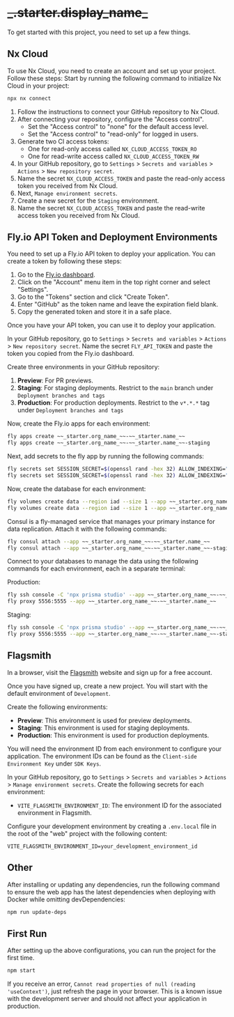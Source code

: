 # ~~\_.starter.display_name\_~~

To get started with this project, you need to set up a few things.

## Nx Cloud

To use Nx Cloud, you need to create an account and set up your project. Follow these steps:
Start by running the following command to initialize Nx Cloud in your project:

```bash
npx nx connect
```

1. Follow the instructions to connect your GitHub repository to Nx Cloud.
2. After connecting your repository, configure the "Access control".
   - Set the "Access control" to "none" for the default access level.
   - Set the "Access control" to "read-only" for logged in users.
3. Generate two CI access tokens:
   - One for read-only access called `NX_CLOUD_ACCESS_TOKEN_RO`
   - One for read-write access called `NX_CLOUD_ACCESS_TOKEN_RW`
4. In your GitHub repository, go to `Settings` > `Secrets and variables` > `Actions` > `New repository secret`.
5. Name the secret `NX_CLOUD_ACCESS_TOKEN` and paste the read-only access token you received from Nx Cloud.
6. Next, `Manage environment secrets`.
7. Create a new secret for the `Staging` environment.
8. Name the secret `NX_CLOUD_ACCESS_TOKEN` and paste the read-write access token you received from Nx Cloud.

## Fly.io API Token and Deployment Environments

You need to set up a Fly.io API token to deploy your application. You can create a token by following these steps:

1. Go to the [Fly.io dashboard](https://fly.io/dashboard).
2. Click on the "Account" menu item in the top right corner and select "Settings".
3. Go to the "Tokens" section and click "Create Token".
4. Enter "GitHub" as the token name and leave the expiration field blank.
5. Copy the generated token and store it in a safe place.

Once you have your API token, you can use it to deploy your application.

In your GitHub repository, go to `Settings` > `Secrets and variables` > `Actions` > `New repository secret`.
Name the secret `FLY_API_TOKEN` and paste the token you copied from the Fly.io dashboard.

Create three environments in your GitHub repository:

1. **Preview**: For PR previews.
2. **Staging**: For staging deployments.
   Restrict to the `main` branch under `Deployment branches and tags`
3. **Production**: For production deployments.
   Restrict to the `v*.*.*` tag under `Deployment branches and tags`

Now, create the Fly.io apps for each environment:

```bash
fly apps create ~~_starter.org_name_~~-~~_starter.name_~~
fly apps create ~~_starter.org_name_~~-~~_starter.name_~~-staging
```

Next, add secrets to the fly app by running the following commands:

```bash
fly secrets set SESSION_SECRET=$(openssl rand -hex 32) ALLOW_INDEXING="false" HONEYPOT_SECRET=$(openssl rand -hex 32) --app ~~_starter.org_name_~~-~~_starter.name_~~
fly secrets set SESSION_SECRET=$(openssl rand -hex 32) ALLOW_INDEXING="false" HONEYPOT_SECRET=$(openssl rand -hex 32) --app ~~_starter.org_name_~~-~~_starter.name_~~-staging
```

Now, create the database for each environment:

```bash
fly volumes create data --region iad --size 1 --app ~~_starter.org_name_~~-~~_starter.name_~~ --yes
fly volumes create data --region iad --size 1 --app ~~_starter.org_name_~~-~~_starter.name_~~-staging --yes
```

Consul is a fly-managed service that manages your primary instance for data replication. Attach it with the following commands:

```bash
fly consul attach --app ~~_starter.org_name_~~-~~_starter.name_~~
fly consul attach --app ~~_starter.org_name_~~-~~_starter.name_~~-staging
```

Connect to your databases to manage the data using the following commands for each environment, each in a separate terminal:

Production:

```bash
fly ssh console -C 'npx prisma studio' --app ~~_starter.org_name_~~-~~_starter.name_~~
fly proxy 5556:5555 --app ~~_starter.org_name_~~-~~_starter.name_~~
```

Staging:

```bash
fly ssh console -C 'npx prisma studio' --app ~~_starter.org_name_~~-~~_starter.name_~~-staging
fly proxy 5556:5555 --app ~~_starter.org_name_~~-~~_starter.name_~~-staging
```

## Flagsmith

In a browser, visit the [Flagsmith](https://flagsmith.com/) website and sign up for a free account.

Once you have signed up, create a new project.
You will start with the default environment of `Development`.

Create the following environments:

- **Preview**: This environment is used for preview deployments.
- **Staging**: This environment is used for staging deployments.
- **Production**: This environment is used for production deployments.

You will need the environment ID from each environment to configure your application. The environment IDs can be found as the `Client-side Environment Key` under `SDK Keys`.

In your GitHub repository, go to `Settings` > `Secrets and variables` > `Actions` > `Manage environment secrets`.
Create the following secrets for each environment:

- `VITE_FLAGSMITH_ENVIRONMENT_ID`: The environment ID for the associated environment in Flagsmith.

Configure your development environment by creating a `.env.local` file in the root of the "web" project with the following content:

```dotenv
VITE_FLAGSMITH_ENVIRONMENT_ID=your_development_environment_id
```

## Other

After installing or updating any dependencies, run the following command to ensure the web app has the latest dependencies when deploying with Docker while omitting devDependencies:

```bash
npm run update-deps
```

## First Run

After setting up the above configurations, you can run the project for the first time.

```bash
npm start
```

If you receive an error, `Cannot read properties of null (reading 'useContext')`, just refresh the page in your browser. This is a known issue with the development server and should not affect your application in production.
